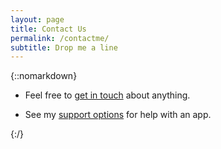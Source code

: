 ```yaml
---
layout: page
title: Contact Us
permalink: /contactme/
subtitle: Drop me a line
---
```


{::nomarkdown}

<ul>
	<li id="get-in-touch">
		<p>
			Feel free to <a href="#" id="show-get-in-touch">get in touch</a> about anything.
		</p>
	</li>
	<li id="support">
		<p>
			See my <a href="#" id="show-support">support options</a> for help with an app.
		</p>
	</li>
	<div id="support-options" class="button-panel" style="display: none;">
		<h3 id="support-options-heading">Support Options</h3>
		<p id="select-one">
			Select one of the following :-
		</p>
		<ul>
			<li id="pmb-support">
				<p>
					<h4>
						Pain Meds Buddy
					</h4>
				</p>
				<div id="pmb-options" class="app-options" style="display: none;">
					<ul>
						<li>
						<p>
							If you have a general question please use my <a class="contentframe">contact form.</a>
						</p>
					</li>
					</ul>
				</div>
			</li>
			<li id="bg-support">
				<p>
					<h4>
						Balance Guide
					</h4>
				</p>
				<div id="bg-options" class="app-options" style="display: none;">
					<p>
						Let me try and help you to identify the issue or help you answer your own question.
					</p>
					<ul>
					<li>
						<p>
							If you have a very basic question have a look at the <a class="link" href="{{ 'bg/screenshots' | relative_url }}">screenshots</a>.
						</p>
					</li>
					<li>
						<p>
							Also, once you have Balance Guide installed, have a look at the tutorial, this can be accessed by tapping the (i) button on the top left of the first screen in the app. Then tap Tutorial from the side menu.
						</p>
					</li>
					<li>
						<p>
							You could also check out the help pages from the side menu.
						</p>
					</li>
					<li>
						<p>
							If you believe there may be a bug in the app or more detailed analysis may be required, please use the Support option on the same menu (this includes some extra details about the app settings which aren't availble from the form below).
						</p>
					</li>
					<li>
						<p>
							However if you have a general question please use my <a class="contentframe">contact form.</a>
						</p>
					</li>
					</ul>
				</div>
			</li>
			<li id="stt-support">
				<p>
					<h4>
						Speaking Times Tables
					</h4>
				</p>
				<div id="stt-options" class="app-options" style="display: none;">
					<p>
						Let me try and help you to identify the issue or help you answer your own question.
					</p>
					<ul>
					<li>
						<p>
							If you have a very basic question have a look at the <a class="link" href="{{ 'stt/screenshots' | relative_url }}">screenshots</a>.
						</p>
					</li>
					<li>
						<p>
							If you believe there may be a bug in the app or more detailed analysis may be required, please setup a pin or touch id with the app, then you will see support email option (this includes some extra details about the app settings which aren't availble from the form below).
						</p>
					</li>
					<li>
						<p>
							However if you have a general question please use my <a class="contentframe">contact form.</a>
						</p>
					</li>
					</ul>
				</div>
			</li>
			<li id="sfc-support">
				<p>
					<h4>
						Happy / Sad Face Chart
					</h4>
				</p>
				<div id="sfc-options" class="app-options" style="display: none;">
					<ul>
						<li>
						<p>
							If you have a general question please use my <a class="contentframe">contact form.</a>
						</p>
					</li>
					</ul>
				</div>
			</li>
			<li id="rc-support">
				<p>
					<h4>
					Revenue Calc
					</h4>
				</p>
				<div id="rc-options" class="app-options" style="display: none;">
					<ul>
						<li>
						<p>
							If you have a general question please use my <a class="contentframe">contact form.</a>
						</p>
					</li>
					</ul>
				</div>
			</li>
		</ul>
	</div>
</ul>

<div class="pt-20"/>
<iframe 
src="https://docs.google.com/forms/d/e/1FAIpQLSdtk679xP4RU0H3jh23pWd_dJ-yq0i8TIpAZVg9_Wb8amxBXg/viewform?usp=pp_url&entry.1437266772=&embedded=true";"
name="contentframe"
style="position: relative; width: 100%; display: none;" 
height="922" 
id="contact-iframe"
frameborder="0" 
marginheight="0" 
marginwidth="0">Loading...</iframe>

{:/}
